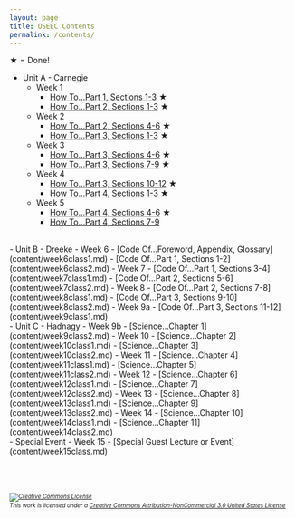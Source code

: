 ```yaml
---
layout: page
title: OSEEC Contents
permalink: /contents/
---
```

&#9733; = Done!
- Unit A - Carnegie
  - Week 1
    - [How To...Part 1, Sections 1-3](content/week1class1.md) &#9733;
    - [How To...Part 2, Sections 1-3](content/week1class2.md) &#9733;
  - Week 2
    - [How To...Part 2, Sections 4-6](content/week2class1.md) &#9733;
    - [How To...Part 3, Sections 1-3](content/week2class2.md) &#9733;
  - Week 3
    - [How To...Part 3, Sections 4-6](content/week3class1.md) &#9733;
    - [How To...Part 3, Sections 7-9](content/week3class2.md) &#9733;
  - Week 4
    - [How To...Part 3, Sections 10-12](content/week4class1.md) &#9733;
    - [How To...Part 4, Sections 1-3](content/week4class2.md) &#9733;
  - Week 5
    - [How To...Part 4, Sections 4-6](content/week5class1.md) &#9733;
    - [How To...Part 4, Sections 7-9](content/week5class2.md)
<br>
- Unit B - Dreeke
  - Week 6
    - [Code Of...Foreword, Appendix, Glossary](content/week6class1.md)
    - [Code Of...Part 1, Sections 1-2](content/week6class2.md)
  - Week 7
    - [Code Of...Part 1, Sections 3-4](content/week7class1.md)
    - [Code Of...Part 2, Sections 5-6](content/week7class2.md)
  - Week 8
    - [Code Of...Part 2, Sections 7-8](content/week8class1.md)
    - [Code Of...Part 3, Sections 9-10](content/week8class2.md)
  - Week 9a
    - [Code Of...Part 3, Sections 11-12](content/week9class1.md)
<br>
- Unit C - Hadnagy
  - Week 9b
    - [Science...Chapter 1](content/week9class2.md)
  - Week 10
    - [Science...Chapter 2](content/week10class1.md)
    - [Science...Chapter 3](content/week10class2.md)
  - Week 11
    - [Science...Chapter 4](content/week11class1.md)
    - [Science...Chapter 5](content/week11class2.md)
  - Week 12
    - [Science...Chapter 6](content/week12class1.md)
    - [Science...Chapter 7](content/week12class2.md)
  - Week 13
    - [Science...Chapter 8](content/week13class1.md)
    - [Science...Chapter 9](content/week13class2.md)
  - Week 14
    - [Science...Chapter 10](content/week14class1.md)
    - [Science...Chapter 11](content/week14class2.md)
<br>
- Special Event
  - Week 15
    - [Special Guest Lecture or Event](content/week15class.md)
<br>
<br><br><br>
<h6 style="font-size:10px;"><a rel="license" href="http://creativecommons.org/licenses/by-nc/3.0/us/"><img alt="Creative Commons License" style="border-width:0" src="https://i.creativecommons.org/l/by-nc/3.0/us/88x31.png" /></a><br />This work is licensed under a <a rel="license" href="http://creativecommons.org/licenses/by-nc/3.0/us/">Creative Commons Attribution-NonCommercial 3.0 United States License</a></h6>
